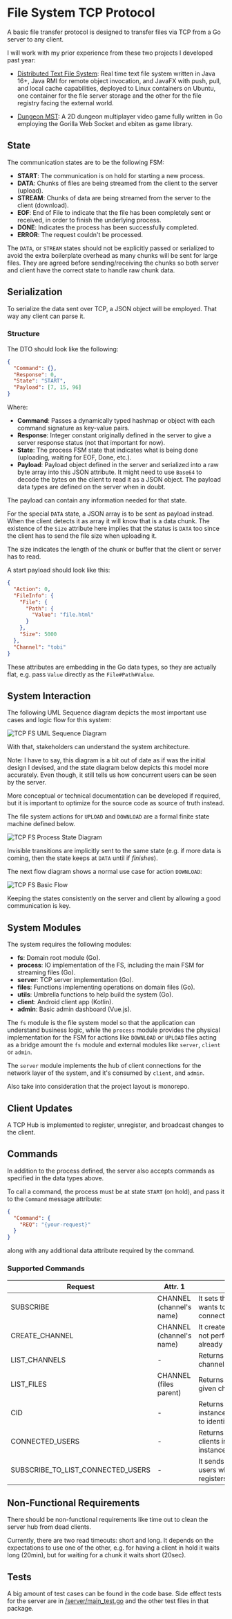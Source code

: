 <!-- Copyright (c) 2022 Tobias Briones. All rights reserved. -->
<!-- SPDX-License-Identifier: BSD-3-Clause -->
<!-- This file is part of https://github.com/tobiasbriones/ep-tcp-file-system -->

# File System TCP Protocol

A basic file transfer protocol is designed to transfer files via TCP from a Go
server to any client.

I will work with my prior experience from these two projects I developed past
year:

- [Distributed Text File System](https://github.com/tobiasbriones/cp-unah-mm545-distributed-text-file-system):
  Real time text file system written in Java 16+, Java RMI for remote object
  invocation, and JavaFX with push, pull, and local cache capabilities, deployed
  to Linux containers on Ubuntu, one container for the file server storage and
  the other for the file registry facing the external world.

- [Dungeon MST](https://github.com/tobiasbriones/dungeon-mst): A 2D dungeon
  multiplayer video game fully written in Go employing the Gorilla Web Socket
  and ebiten as game library.

## State

The communication states are to be the following FSM:

- **START**: The communication is on hold for starting a new process.
- **DATA**: Chunks of files are being streamed from the client to the server
  (upload).
- **STREAM**: Chunks of data are being streamed from the server to the
  client (download).
- **EOF**: End of File to indicate that the file has been completely sent or
  received, in order to finish the underlying process.
- **DONE**: Indicates the process has been successfully completed.
- **ERROR**: The request couldn't be processed.

The `DATA`, or `STREAM` states should not be explicitly passed or serialized to
avoid the extra boilerplate overhead as many chunks will be sent for large
files. They are agreed before sending/receiving the chunks so both server
and client have the correct state to handle raw chunk data.

## Serialization

To serialize the data sent over TCP, a JSON object will be employed. That way
any client can parse it.

### Structure

The DTO should look like the following:

```json
{
  "Command": {},
  "Response": 0,
  "State": "START",
  "Payload": [7, 15, 96]
}
```

Where:

- **Command**: Passes a dynamically typed hashmap or object with each
  command signature as key-value pairs.
- **Response**: Integer constant originally defined in the server to give a
  server response status (not that important for now).
- **State**: The process FSM state that indicates what is being done
  (uploading, waiting for EOF, Done, etc.).
- **Payload**: Payload object defined in the server and serialized into a
  raw byte array into this JSON attribute. It might need to use `Base64` to
  decode the bytes on the client to read it as a JSON object. The payload data
  types are defined on the server when in doubt.

The payload can contain any information needed for that state.

For the special `DATA` state, a JSON array is to be sent as payload instead.
When the client detects it as array it will know that is a data chunk. The
existence of the `Size` attribute here implies that the status is `DATA` too
since the client has to send the file size when uploading it.

The size indicates the length of the chunk or buffer that the client or server
has to read.

A start payload should look like this:

```json
{
  "Action": 0,
  "FileInfo": {
    "File": {
      "Path": {
        "Value": "file.html"
      }
    },
    "Size": 5000
  },
  "Channel": "tobi"
}
```

These attributes are embedding in the Go data types, so they are actually
flat, e.g. pass `Value` directly as the `File#Path#Value`.

## System Interaction

The following UML Sequence diagram depicts the most important use cases and
logic flow for this system:

![TCP FS UML Sequence Diagram](tcp-fs-uml-sequence-diagram.svg)

With that, stakeholders can understand the system architecture.

Note: I have to say, this diagram is a bit out of date as if was the initial
design I devised, and the state diagram below depicts this model more
accurately. Even though, it still tells us how concurrent users can be seen
by the server.

More conceptual or technical documentation can be developed if required, but it
is important to optimize for the source code as source of truth instead.

The file system actions for `UPLOAD` and `DOWNLOAD` are a formal finite state
machine defined below.

![TCP FS Process State Diagram](tcp-fs-process-state-diagram.svg)

Invisible transitions are implicitly sent to the same state (e.g. if more
data is coming, then the state keeps at `DATA` until if *finishes*).

The next flow diagram shows a normal use case for action `DOWNLOAD`:

![TCP FS Basic Flow](tcp-fs-basic-flow.svg)

Keeping the states consistently on the server and client by allowing a good
communication is key.

## System Modules

The system requires the following modules:

- **fs**: Domain root module (Go).
- **process**: IO implementation of the FS, including the main FSM for streaming
  files (Go).
- **server**: TCP server implementation (Go).
- **files**: Functions implementing operations on domain files (Go).
- **utils**: Umbrella functions to help build the system (Go).
- **client**: Android client app (Kotlin).
- **admin**: Basic admin dashboard (Vue.js).

The `fs` module is the file system model so that the application can understand
business logic, while the `process` module provides the physical implementation
for the FSM for actions like `DOWNLOAD` or `UPLOAD` files acting as a bridge
amount the `fs` module and external modules like `server`,
`client` or `admin`.

The `server` module implements the hub of client connections for the network
layer of the system, and it's consumed by `client`, and `admin`.

Also take into consideration that the project layout is monorepo.

## Client Updates

A TCP Hub is implemented to register, unregister, and broadcast changes to the
client.

## Commands

In addition to the process defined, the server also accepts commands as
specified in the data types above.

To call a command, the process must be at state `START` (on hold), and pass
it to the `Command` message attribute:

```json
{
  "Command": {
    "REQ": "{your-request}"
  }
}
```

along with any additional data attribute required by the command.

### Supported Commands

| **Request**                       | **Attr. 1**              | **Description**                                                                 |
|-----------------------------------|--------------------------|---------------------------------------------------------------------------------|
| SUBSCRIBE                         | CHANNEL (channel's name) | It sets the channel the client wants to subscribe for the given connection      |
| CREATE_CHANNEL                    | CHANNEL (channel's name) | It creates a new channel. It does not perform any action if already exists.     |
| LIST_CHANNELS                     | -                        | Returns a list of existing channels.                                            |
| LIST_FILES                        | CHANNEL (files parent)   | Returns a list of files under the given channel.                                |
| CID                               | -                        | Returns the per-server-instance ID that was generated to identify that client.  |
| CONNECTED_USERS                   | -                        | Returns a list of all connected clients into this server hub instance.          |
| SUBSCRIBE_TO_LIST_CONNECTED_USERS | -                        | It sends a list of connected users when a user registers/unregisters/subscribes |

## Non-Functional Requirements

There should be non-functional requirements like time out to clean the
server hub from dead clients.

Currently, there are two read timeouts: short and long. It depends on the
expectations to use one of the other, e.g. for having a client in hold it
waits long (20min), but for waiting for a chunk it waits short (20sec).

## Tests

A big amount of test cases can be found in the code base. Side effect tests
for the server are in [/server/main_test.go](../../server/main_test.go) and
the other test files in that package.
